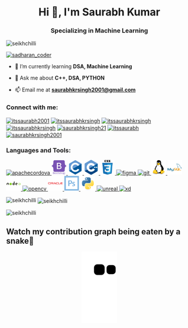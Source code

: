 <h1 align="center">Hi 👋, I'm Saurabh Kumar</h1>
<h3 align="center">Specializing in Machine Learning</h3>

<p align="left"> <img src="https://komarev.com/ghpvc/?username=seikhchilli&label=Profile%20views&color=0e75b6&style=flat" alt="seikhchilli" /> </p>

<p align="left"> <a href="https://twitter.com/sadharan_coder" target="blank"><img src="https://img.shields.io/twitter/follow/sadharan_coder?logo=twitter&style=for-the-badge" alt="sadharan_coder" /></a> </p>

- 🌱 I’m currently learning **DSA, Machine Learning**

- 💬 Ask me about **C++, DSA, PYTHON**

- 📫 Email me at **saurabhkrsingh2001@gmail.com**

<h3 align="left">Connect with me:</h3>
<p align="left">
<a href="https://twitter.com/sadharan_coder" target="blank"><img align="center" src="https://raw.githubusercontent.com/rahuldkjain/github-profile-readme-generator/master/src/images/icons/Social/twitter.svg" alt="itssaurabh2001" height="30" width="40" /></a>
<a href="https://linkedin.com/in/itssaurabhkrsingh" target="blank"><img align="center" src="https://raw.githubusercontent.com/rahuldkjain/github-profile-readme-generator/master/src/images/icons/Social/linked-in-alt.svg" alt="itssaurabhkrsingh" height="30" width="40" /></a>
<a href="https://fb.com/itssaurabhkrsingh" target="blank"><img align="center" src="https://raw.githubusercontent.com/rahuldkjain/github-profile-readme-generator/master/src/images/icons/Social/facebook.svg" alt="itssaurabhkrsingh" height="30" width="40" /></a>
<a href="https://instagram.com/sadharan_coder" target="blank"><img align="center" src="https://raw.githubusercontent.com/rahuldkjain/github-profile-readme-generator/master/src/images/icons/Social/instagram.svg" alt="itssaurabhkrsingh" height="30" width="40" /></a>
<a href="https://www.hackerrank.com/saurabhkrsingh21" target="blank"><img align="center" src="https://raw.githubusercontent.com/rahuldkjain/github-profile-readme-generator/master/src/images/icons/Social/hackerrank.svg" alt="saurabhkrsingh21" height="30" width="40" /></a>
<a href="https://codeforces.com/profile/itssaurabh" target="blank"><img align="center" src="https://cdn.jsdelivr.net/npm/simple-icons@3.0.1/icons/codeforces.svg" alt="itssaurabh" height="30" width="40" /></a>
<a href="https://auth.geeksforgeeks.org/user/saurabhkrsingh2001" target="blank"><img align="center" src="https://raw.githubusercontent.com/rahuldkjain/github-profile-readme-generator/master/src/images/icons/Social/geeks-for-geeks.svg" alt="saurabhkrsingh2001" height="30" width="40" /></a>
</p>

<h3 align="left">Languages and Tools:</h3>
<p align="left"> <a href="https://cordova.apache.org/" target="_blank"> <img src="https://www.vectorlogo.zone/logos/apache_cordova/apache_cordova-icon.svg" alt="apachecordova" width="40" height="40"/> </a> <a href="https://getbootstrap.com" target="_blank"> <img src="https://raw.githubusercontent.com/devicons/devicon/master/icons/bootstrap/bootstrap-plain-wordmark.svg" alt="bootstrap" width="40" height="40"/> </a> <a href="https://www.cprogramming.com/" target="_blank"> <img src="https://raw.githubusercontent.com/devicons/devicon/master/icons/c/c-original.svg" alt="c" width="40" height="40"/> </a> <a href="https://www.w3schools.com/cpp/" target="_blank"> <img src="https://raw.githubusercontent.com/devicons/devicon/master/icons/cplusplus/cplusplus-original.svg" alt="cplusplus" width="40" height="40"/> </a> <a href="https://www.w3schools.com/css/" target="_blank"> <img src="https://raw.githubusercontent.com/devicons/devicon/master/icons/css3/css3-original-wordmark.svg" alt="css3" width="40" height="40"/> </a> <a href="https://www.figma.com/" target="_blank"> <img src="https://www.vectorlogo.zone/logos/figma/figma-icon.svg" alt="figma" width="40" height="40"/> </a> <a href="https://git-scm.com/" target="_blank"> <img src="https://www.vectorlogo.zone/logos/git-scm/git-scm-icon.svg" alt="git" width="40" height="40"/> </a> <a href="https://www.linux.org/" target="_blank"> <img src="https://raw.githubusercontent.com/devicons/devicon/master/icons/linux/linux-original.svg" alt="linux" width="40" height="40"/> </a> <a href="https://www.mysql.com/" target="_blank"> <img src="https://raw.githubusercontent.com/devicons/devicon/master/icons/mysql/mysql-original-wordmark.svg" alt="mysql" width="40" height="40"/> </a> <a href="https://nodejs.org" target="_blank"> <img src="https://raw.githubusercontent.com/devicons/devicon/master/icons/nodejs/nodejs-original-wordmark.svg" alt="nodejs" width="40" height="40"/> </a> <a href="https://opencv.org/" target="_blank"> <img src="https://www.vectorlogo.zone/logos/opencv/opencv-icon.svg" alt="opencv" width="40" height="40"/> </a> <a href="https://www.oracle.com/" target="_blank"> <img src="https://raw.githubusercontent.com/devicons/devicon/master/icons/oracle/oracle-original.svg" alt="oracle" width="40" height="40"/> </a> <a href="https://www.photoshop.com/en" target="_blank"> <img src="https://raw.githubusercontent.com/devicons/devicon/master/icons/photoshop/photoshop-line.svg" alt="photoshop" width="40" height="40"/> </a> <a href="https://www.python.org" target="_blank"> <img src="https://raw.githubusercontent.com/devicons/devicon/master/icons/python/python-original.svg" alt="python" width="40" height="40"/> </a> <a href="https://unrealengine.com/" target="_blank"> <img src="https://raw.githubusercontent.com/kenangundogan/fontisto/036b7eca71aab1bef8e6a0518f7329f13ed62f6b/icons/svg/brand/unreal-engine.svg" alt="unreal" width="40" height="40"/> </a> <a href="https://www.adobe.com/products/xd.html" target="_blank"> <img src="https://cdn.worldvectorlogo.com/logos/adobe-xd.svg" alt="xd" width="40" height="40"/> </a> </p>

<p><img align="left" src="https://github-readme-stats.vercel.app/api/top-langs?username=seikhchilli&show_icons=true&locale=en&layout=compact" alt="seikhchilli" /></p>

<p>&nbsp;<img align="center" src="https://github-readme-stats.vercel.app/api?username=seikhchilli&show_icons=true&locale=en" alt="seikhchilli" /></p>

<p><img align="center" src="https://github-readme-streak-stats.herokuapp.com/?user=seikhchilli&" alt="seikhchilli" /></p>

## Watch my contribution graph being eaten by a snake🐍

<p align="center">
  <img src="https://github.com/seikhchilli/seikhchilli/raw/output/github-contribution-grid-snake.svg" alt="snake"></center>
</p>
